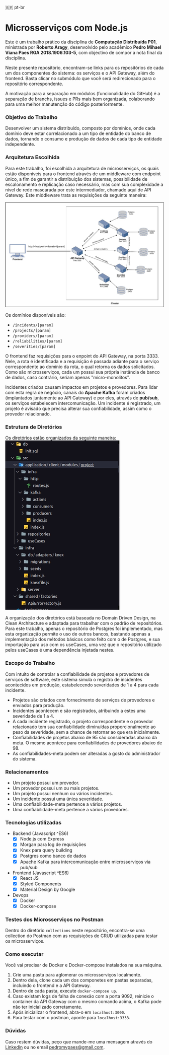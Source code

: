🇧🇷 pt-br

# Microsserviços com Node.js

Este é um trabalho prático da disciplina de **Computação Distribuída P01**, ministrada por **Roberto Aragy**, desenvolvido pelo acadêmico **Pedro Mihael Viana Paes RGA 2018.1906.103-5**, com objectivo de compor a nota final da disciplina.

Neste presente repositório, encontram-se links para os repositórios de cada um dos componentes do sistema: os serviços e o API Gateway, além do frontend. Basta clicar no submódulo que você será redirecionado para o repositório correspondente.

A motivação para a separação em módulos (funcionalidade do GitHub) é a separação de branchs, issues e PRs mais bem organizada, colaborando para uma melhor manutenção do código posteriormente.

### Objetivo do Trabalho

Desenvolver um sistema distribuído, composto por domínios, onde cada domínio deve estar correlacionado a um tipo de entidade do banco de dados, tornando o consumo e produção de dados de cada tipo de entidade independente.

### Arquitetura Escolhida

Para este trabalho, foi escolhida a arquitetura de microsserviços, os quais estão disponíveis para o frontend através de um middleware com endpoint único, a fim de garantir a distribuição dos sistemas, possibilidade de escalonamento e replicação caso necessário, mas com sua complexidade a nível de rede mascarada por este intermediador, chamado aqui de API Gateway. Este middleware trata as requisições da seguinte maneira:

![Arquitetura](assets/fig01.jpg?raw=true "fig01")

Os domínios disponíveis são:

- `/incidents/[param]`
- `/projects/[param]`
- `/providers/[param]`
- `/reliabilities/[param]`
- `/severities/[param]`

O frontend faz requisições para o enpoint do API Gateway, na porta 3333. Nele, a rota é identificada e a requisição é passada adiante para o serviço correspondente ao domínio da rota, o qual retorna os dados solicitados. Como são microsserviços, cada um possui sua própria instância de banco de dados, caso contrário, seriam apenas "micro-monolitos". 

Incidentes criados causam impactos em projetos e provedores. Para lidar com esta regra de negócio, canais do **Apache Kafka** foram criados (implantados juntamente ao API Gateway) e por eles, através de **pub/sub**, os serviços estabelecem intercomunicação. Um incidente é registrado, um projeto é avisado que precisa alterar sua confiabilidade, assim como o provedor relacionado.

### Estrutura de Diretórios

Os diretórios estão organizados da seguinte maneira:
![Diretórios](assets/fig02.jpg?raw=true "fig02")

A organização dos diretórios está baseada no Domain Driven Design, na Clean Architecture e adaptada para trabalhar com o padrão de repositórios. Para este trabalho, apenas o repositório de Postgres foi implementado, mas esta organização permite o uso de outros bancos, bastando apenas a implementação dos métodos básicos como feito com o de Postgres, e sua importação para uso com os useCases, uma vez que o repositório utilizado pelos useCases é uma dependência injetada nestes.

### Escopo do Trabalho

Com intuito de controlar a confiabilidade de projetos e provedores de serviços de software, este sistema simula o registro de incidentes acontecidos em produção, estabelecendo severidades de 1 a 4 para cada incidente. 

- Projetos são criados com fornecimento de serviços de provedores e enviados para produção.
- Incidentes acontecem e são registrados, atribuindo a estes uma severidade de 1 a 4. 
- A cada incidente registrado, o projeto correspondente e o provedor relacionado tem sua confiabilidade diminuídas proporcionalmente ao peso da severidade, sem a chance de retornar ao que era inicialmente.
- Confiabilidades de projetos abaixo de 95 são consideradas abaixo da meta. O mesmo acontece para confiabilidades de provedores abaixo de 98.
- As confiabilidades-meta podem ser alteradas a gosto do administrador do sistema.

### Relacionamentos

- Um projeto possui um provedor.
- Um provedor possui um ou mais projetos.
- Um projeto possui nenhum ou vários incidentes.
- Um incidente possui uma única severidade.
- Uma confiabilidade-meta pertence a vários projetos.
- Uma confiabilidade-meta pertence a vários provedores. 

### Tecnologias utilizadas

- Backend (Javascript ^ES6)
  - [x] Node.js com Express
  - [x] Morgan para log de requisições
  - [x] Knex para query building
  - [x] Postgres como banco de dados
  - [x] Apache Kafka para intercomunicação entre microsserviços via pub/sub

- Frontend (Javascript ^ES6)
  - [x] React JS
  - [x] Styled Components
  - [x] Material Design by Google

- Devops
  - [x] Docker
  - [x] Docker-compose

### Testes dos Microsserviços no Postman

Dentro do diretório `collections` neste repositório, encontra-se uma collection do Postman com as requisições de CRUD utilizadas para testar os microsserviços.


### Como executar 

Você vai precisar de Docker e Docker-compose instalados na sua máquina.

1. Crie uma pasta para aglomerar os microsserviços localmente.
2. Dentro dela, clone cada um dos componetes em pastas separadas, incluindo o frontend e a API Gateway.
3. Dentro de cada pasta, execute `docker-compose up`. 
4. Caso existam logs de falha de conexão com a porta 9092, reinicie o container da API Gateway com o mesmo comando acima, o Kafka pode não ter inicializado corretamente.
5. Após inicializar o frontend, abra-o em `localhost:3000`.
6. Para testar com o postman, aponte para `localhost:3333`.

### Dúvidas

Caso restem dúvidas, peço que mande-me uma mensagem através do [Linkedin](https://linkedin.com/in/opedropaes) ou no email pedromvpaes@gmail.com.